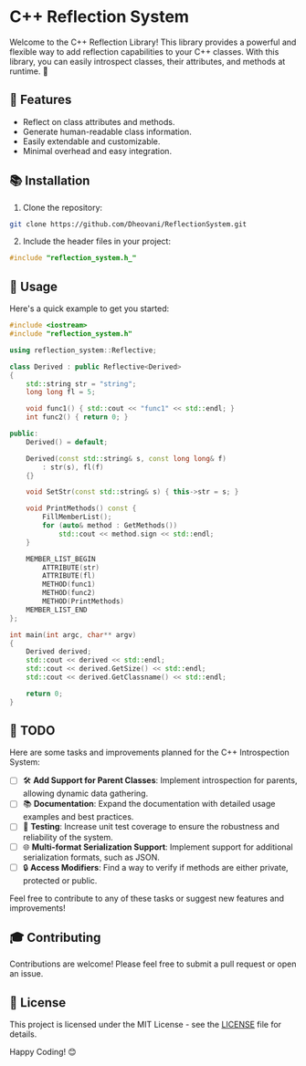 ﻿# C++ Reflection System

Welcome to the C++ Reflection Library! This library provides a powerful and flexible way to add reflection capabilities to your C++ classes. With this library, you can easily introspect classes, their attributes, and methods at runtime. 🚀

## 🌟 Features

- Reflect on class attributes and methods.
- Generate human-readable class information.
- Easily extendable and customizable.
- Minimal overhead and easy integration.

## 📚 Installation

1. Clone the repository:

```sh
git clone https://github.com/Dheovani/ReflectionSystem.git
```

2. Include the header files in your project:

```cpp
#include "reflection_system.h_"
```

## 🚀 Usage
Here's a quick example to get you started:

```cpp
#include <iostream>
#include "reflection_system.h"

using reflection_system::Reflective;

class Derived : public Reflective<Derived>
{
    std::string str = "string";
    long long fl = 5;

    void func1() { std::cout << "func1" << std::endl; }
    int func2() { return 0; }

public:
    Derived() = default;

    Derived(const std::string& s, const long long& f)
        : str(s), fl(f)
    {}

    void SetStr(const std::string& s) { this->str = s; }

    void PrintMethods() const {
        FillMemberList();
        for (auto& method : GetMethods())
            std::cout << method.sign << std::endl;
    }

    MEMBER_LIST_BEGIN
        ATTRIBUTE(str)
        ATTRIBUTE(fl)
        METHOD(func1)
        METHOD(func2)
        METHOD(PrintMethods)
    MEMBER_LIST_END
};

int main(int argc, char** argv)
{
    Derived derived;
    std::cout << derived << std::endl;
    std::cout << derived.GetSize() << std::endl;
    std::cout << derived.GetClassname() << std::endl;

    return 0;
}
```

## 📝 TODO

Here are some tasks and improvements planned for the C++ Introspection System:

- [ ] 🛠️ **Add Support for Parent Classes**: Implement introspection for parents, allowing dynamic data gathering.
- [ ] 📚 **Documentation**: Expand the documentation with detailed usage examples and best practices.
- [ ] 🧪 **Testing**: Increase unit test coverage to ensure the robustness and reliability of the system.
- [ ] 🌐 **Multi-format Serialization Support**: Implement support for additional serialization formats, such as JSON.
- [ ] 🔒 **Access Modifiers**: Find a way to verify if methods are either private, protected or public.

Feel free to contribute to any of these tasks or suggest new features and improvements!


## 🎓 Contributing
Contributions are welcome! Please feel free to submit a pull request or open an issue.

## 📄 License
This project is licensed under the MIT License - see the [LICENSE](LICENSE.txt) file for details.

Happy Coding! 😊